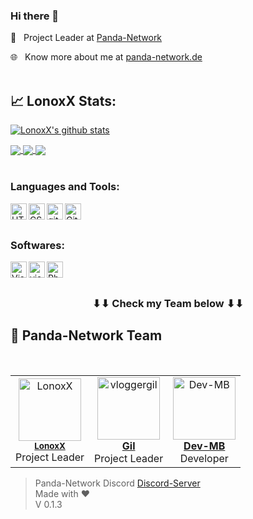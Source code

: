 ### Hi there 👋

💼&nbsp;&nbsp;&nbsp;Project Leader at <a href="https://panda-network.de">Panda-Network</a>

🌐&nbsp;&nbsp;&nbsp;Know more about me at <a href="https://panda-network.de" target="_blank">panda-network.de</a>
<br>
<br>

## 📈 LonoxX Stats:

[![LonoxX's github stats](https://github-readme-stats.vercel.app/api?username=LonoxX&show_icons=true)](https://github.com/LonoxX)

<a href="https://github.com/PNPanda-Network/Coming-Soon-Template">
  <img align="center" src="https://github-readme-stats.vercel.app/api/pin/?username=PNPanda-Network&repo=Coming-Soon-Template" />
</a>

<a href="https://github.com/LonoxX/MOTD">
  <img align="center" src="https://github-readme-stats.vercel.app/api/pin/?username=LonoxX&repo=Customize-MOTD" />
</a>

<a href="https://github.com/PNPanda-Network/Shoutcast-Proxy">
  <img align="center" src="https://github-readme-stats.vercel.app/api/pin/?username=PNPanda-Network&repo=Shoutcast-Proxy" />
</a>
<br /><br />

### Languages and Tools:

<a href="https://www.w3.org/html/" target="_blank"><img align="left" alt="HTML5" width="26px" src="https://cdn.panda-network.de/img/html.png" /></a>
<a href="https://www.w3schools.com/css/" target="_blank"><img align="left" alt="CSS3" width="26px" src="https://cdn.panda-network.de/img/css.png" /></a>
<a href="https://git-scm.com/" target="_blank"> <img align="left" alt="git" width="26px" src="https://cdn.panda-network.de/img/git-scm-icon.svg"/> </a>
<img align="left" alt="GitHub" width="26px" src="https://cdn.panda-network.de/img/github.svg" />
<br />
<br />

### Softwares:

<a href="https://code.visualstudio.com/" target="_blank"> <img align="left" alt="Visual Studio Code" width="26px" src="https://cdn.panda-network.de/img/visual-studio-code.png"/> </a>
<a href="https://visualstudio.microsoft.com/de/" target="_blank"> <img align="left" alt="visualstudio" width="26px" src="https://cdn.panda-network.de/img/Visual_Studio_2013_Logo.svg"/> </a>
<a href="https://www.photoshop.com/de" target="_blank"> <img align="left" alt="Photoshop" width="26px" src="https://cdn.panda-network.de/img/photoshop.png?raw=true"/> </a>
<br />
<br />

<h3 align="center">
	⬇⬇ Check my Team below ⬇⬇
</h3>

## 🐼 Panda-Network Team

<table>
  <tr>
    <td align="center">
      <a href="https://github.com/LonoxX"><img src="https://avatars3.githubusercontent.com/u/35597628?v=4" width="100px;" alt="LonoxX"/></a><br />
        <sub><b><a href="https://github.com/LonoxX">LonoxX</b></a></sub><br />Project Leader
    </td>
    <td align="center">
      <a href="https://github.com/vloggergil"><img src="https://avatars3.githubusercontent.com/u/23207852?v=4" width="100px;" alt="vloggergil"/><br />
        <sub><b><a href="https://github.com/vloggergil">Gil</b></a></sub><br />Project Leader
    </td>
		<br>
    <td align="center">
      <a href="https://github.com/dev-mb"><img src="https://avatars3.githubusercontent.com/u/50833616?v=4" width="100px;" alt="Dev-MB"/><br />
        <sub><b><a href="https://github.com/dev-mb">Dev-MB</b></a></sub><br />Developer
    </td>
  </tr>
</table>

> Panda-Network Discord [Discord-Server](https://discord.gg/z8ScRvf) <br>
> Made with :heart: <br>
> V 0.1.3 <br>
